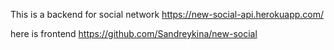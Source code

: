 This is a backend for social network
https://new-social-api.herokuapp.com/

here is frontend
https://github.com/Sandreykina/new-social
